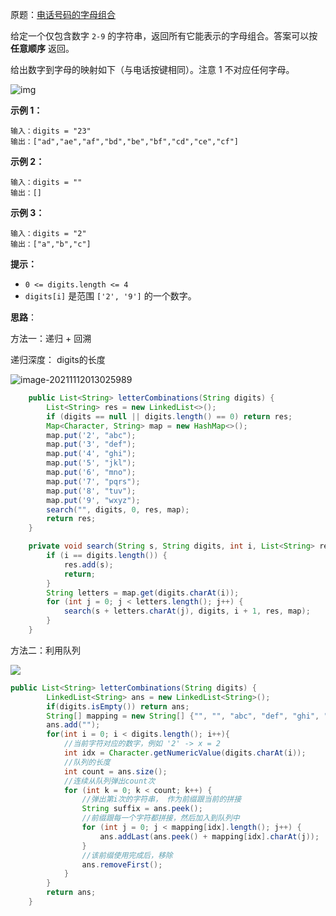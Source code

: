 原题：[电话号码的字母组合](https://leetcode-cn.com/problems/letter-combinations-of-a-phone-number/)

给定一个仅包含数字 `2-9` 的字符串，返回所有它能表示的字母组合。答案可以按 **任意顺序** 返回。

给出数字到字母的映射如下（与电话按键相同）。注意 1 不对应任何字母。

![img](https://assets.leetcode-cn.com/aliyun-lc-upload/uploads/2021/11/09/200px-telephone-keypad2svg.png)

 

**示例 1：**

```
输入：digits = "23"
输出：["ad","ae","af","bd","be","bf","cd","ce","cf"]
```

**示例 2：**

```
输入：digits = ""
输出：[]
```

**示例 3：**

```
输入：digits = "2"
输出：["a","b","c"]
```

**提示：**

- `0 <= digits.length <= 4`
- `digits[i]` 是范围 `['2', '9']` 的一个数字。



**思路**：

方法一：递归 + 回溯

递归深度： digits的长度

![image-20211112013025989](https://gitee.com/JKcoding/imgs/raw/master/img/202111120130405.png)

```java
    public List<String> letterCombinations(String digits) {
        List<String> res = new LinkedList<>();
        if (digits == null || digits.length() == 0) return res;
        Map<Character, String> map = new HashMap<>();
        map.put('2', "abc");
        map.put('3', "def");
        map.put('4', "ghi");
        map.put('5', "jkl");
        map.put('6', "mno");
        map.put('7', "pqrs");
        map.put('8', "tuv");
        map.put('9', "wxyz");
        search("", digits, 0, res, map);
        return res;
    }

    private void search(String s, String digits, int i, List<String> res, Map<Character, String> map) {
        if (i == digits.length()) {
            res.add(s);
            return;
        }
        String letters = map.get(digits.charAt(i));
        for (int j = 0; j < letters.length(); j++) {
            search(s + letters.charAt(j), digits, i + 1, res, map);
        }
    }
```



方法二：利用队列

![](https://gitee.com/JKcoding/imgs/raw/master/img/202111120153385.png)

```java
public List<String> letterCombinations(String digits) {
        LinkedList<String> ans = new LinkedList<String>();
        if(digits.isEmpty()) return ans;
        String[] mapping = new String[] {"", "", "abc", "def", "ghi", "jkl", "mno", "pqrs", "tuv", "wxyz"};
        ans.add("");
        for(int i = 0; i < digits.length(); i++){
            //当前字符对应的数字，例如 '2' -> x = 2
            int idx = Character.getNumericValue(digits.charAt(i));
            //队列的长度
            int count = ans.size();
            //连续从队列弹出count次
            for (int k = 0; k < count; k++) {
                //弹出第i次的字符串， 作为前缀跟当前的拼接
                String suffix = ans.peek();
                //前缀跟每一个字符都拼接，然后加入到队列中
                for (int j = 0; j < mapping[idx].length(); j++) {
                    ans.addLast(ans.peek() + mapping[idx].charAt(j));
                }
                //该前缀使用完成后，移除
                ans.removeFirst();
            }
        }
        return ans;
    }
```

